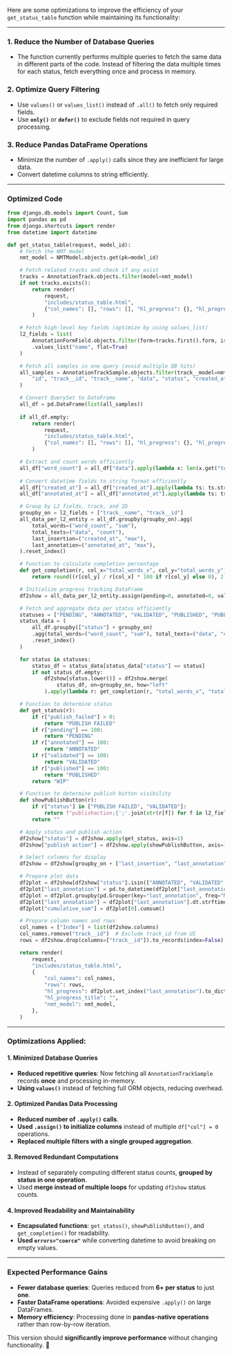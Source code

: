 Here are some optimizations to improve the efficiency of your `get_status_table` function while maintaining its functionality:

---

### **1. Reduce the Number of Database Queries**

- The function currently performs multiple queries to fetch the same data in different parts of the code. Instead of filtering the data multiple times for each status, fetch everything once and process in memory.

### **2. Optimize Query Filtering**

- Use `values()` or `values_list()` instead of `.all()` to fetch only required fields.
- Use **`only()`** or **`defer()`** to exclude fields not required in query processing.

### **3. Reduce Pandas DataFrame Operations**

- Minimize the number of `.apply()` calls since they are inefficient for large data.
- Convert datetime columns to string efficiently.

---

### **Optimized Code**

```python
from django.db.models import Count, Sum
import pandas as pd
from django.shortcuts import render
from datetime import datetime

def get_status_table(request, model_id):
    # Fetch the NMT model
    nmt_model = NMTModel.objects.get(pk=model_id)

    # Fetch related tracks and check if any exist
    tracks = AnnotationTrack.objects.filter(model=nmt_model)
    if not tracks.exists():
        return render(
            request,
            "includes/status_table.html",
            {"col_names": [], "rows": [], "hl_progress": {}, "hl_progress_title": "", "nmt_model": nmt_model},
        )

    # Fetch high-level key fields (optimize by using values_list)
    l2_fields = list(
        AnnotationFormField.objects.filter(form=tracks.first().form, is_high_level_key=True)
        .values_list("name", flat=True)
    )

    # Fetch all samples in one query (avoid multiple DB hits)
    all_samples = AnnotationTrackSample.objects.filter(track__model=nmt_model).values(
        "id", "track__id", "track__name", "data", "status", "created_at", "annotated_at"
    )

    # Convert QuerySet to DataFrame
    all_df = pd.DataFrame(list(all_samples))
    
    if all_df.empty:
        return render(
            request,
            "includes/status_table.html",
            {"col_names": [], "rows": [], "hl_progress": {}, "hl_progress_title": "", "nmt_model": nmt_model},
        )

    # Extract and count words efficiently
    all_df["word_count"] = all_df["data"].apply(lambda x: len(x.get("text to translate", "").split()))
    
    # Convert datetime fields to string format efficiently
    all_df["created_at"] = all_df["created_at"].apply(lambda ts: ts.strftime("%Y-%m-%d %H:%M:%S") if pd.notna(ts) else "")
    all_df["annotated_at"] = all_df["annotated_at"].apply(lambda ts: ts.strftime("%Y-%m-%d %H:%M:%S") if pd.notna(ts) else "")

    # Group by L2 fields, track, and ID
    groupby_on = l2_fields + ["track__name", "track__id"]
    all_data_per_l2_entity = all_df.groupby(groupby_on).agg(
        total_words=("word_count", "sum"),
        total_texts=("data", "count"),
        last_insertion=("created_at", "max"),
        last_annotation=("annotated_at", "max"),
    ).reset_index()

    # Function to calculate completion percentage
    def get_completion(r, col_x="total_words_x", col_y="total_words_y"):
        return round((r[col_y] / r[col_x] * 100 if r[col_y] else 0), 2)

    # Initialize progress tracking DataFrame
    df2show = all_data_per_l2_entity.assign(pending=0, annotated=0, validated=0, published=0, publish_failed=0)

    # Fetch and aggregate data per status efficiently
    statuses = ["PENDING", "ANNOTATED", "VALIDATED", "PUBLISHED", "PUBLISH_FAIL"]
    status_data = (
        all_df.groupby(["status"] + groupby_on)
        .agg(total_words=("word_count", "sum"), total_texts=("data", "count"))
        .reset_index()
    )

    for status in statuses:
        status_df = status_data[status_data["status"] == status]
        if not status_df.empty:
            df2show[status.lower()] = df2show.merge(
                status_df, on=groupby_on, how="left"
            ).apply(lambda r: get_completion(r, "total_words_x", "total_words_y"), axis=1)

    # Function to determine status
    def get_status(r):
        if r["publish_failed"] > 0:
            return "PUBLISH FAILED"
        if r["pending"] == 100:
            return "PENDING"
        if r["annotated"] == 100:
            return "ANNOTATED"
        if r["validated"] == 100:
            return "VALIDATED"
        if r["published"] == 100:
            return "PUBLISHED"
        return "WIP"

    # Function to determine publish button visibility
    def showPublishButton(r):
        if r["status"] in ["PUBLISH FAILED", "VALIDATED"]:
            return f"publishaction;{';'.join(str(r[f]) for f in l2_fields)};{r['track__id']}"
        return ""

    # Apply status and publish action
    df2show["status"] = df2show.apply(get_status, axis=1)
    df2show["publish action"] = df2show.apply(showPublishButton, axis=1)

    # Select columns for display
    df2show = df2show[groupby_on + ["last_insertion", "last_annotation", "status", "publish action"]]

    # Prepare plot data
    df2plot = df2show[df2show["status"].isin(["ANNOTATED", "VALIDATED", "PUBLISHED", "PUBLISH FAILED"])]
    df2plot["last_annotation"] = pd.to_datetime(df2plot["last_annotation"], errors="coerce")
    df2plot = df2plot.groupby(pd.Grouper(key="last_annotation", freq="ME")).size().reset_index()
    df2plot["last_annotation"] = df2plot["last_annotation"].dt.strftime("%Y %b")
    df2plot["cumulative_sum"] = df2plot[0].cumsum()

    # Prepare column names and rows
    col_names = ["Index"] + list(df2show.columns)
    col_names.remove("track__id")  # Exclude track_id from UI
    rows = df2show.drop(columns=["track__id"]).to_records(index=False).tolist()

    return render(
        request,
        "includes/status_table.html",
        {
            "col_names": col_names,
            "rows": rows,
            "hl_progress": df2plot.set_index("last_annotation").to_dict(orient="index"),
            "hl_progress_title": "",
            "nmt_model": nmt_model,
        },
    )
```

---

### **Optimizations Applied:**

#### **1. Minimized Database Queries**

- **Reduced repetitive queries**: Now fetching all `AnnotationTrackSample` records **once** and processing in-memory.
- **Using `values()`** instead of fetching full ORM objects, reducing overhead.

#### **2. Optimized Pandas Data Processing**

- **Reduced number of `.apply()` calls**.
- **Used `.assign()` to initialize columns** instead of multiple `df["col"] = 0` operations.
- **Replaced multiple filters with a single grouped aggregation**.

#### **3. Removed Redundant Computations**

- Instead of separately computing different status counts, **grouped by status in one operation**.
- Used **merge instead of multiple loops** for updating `df2show` status counts.

#### **4. Improved Readability and Maintainability**

- **Encapsulated functions**: `get_status()`, `showPublishButton()`, and `get_completion()` for readability.
- **Used `errors="coerce"`** while converting datetime to avoid breaking on empty values.

---

### **Expected Performance Gains**

- **Fewer database queries**: Queries reduced from **6+ per status** to just **one**.
- **Faster DataFrame operations**: Avoided expensive `.apply()` on large DataFrames.
- **Memory efficiency**: Processing done in **pandas-native operations** rather than row-by-row iteration.

This version should **significantly improve performance** without changing functionality. 🚀